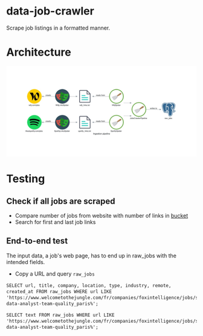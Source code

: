 # data-job-crawler

Scrape job listings in a formatted manner.

# Architecture

![crawler](diagram/ingestion_pipeline.jpg)

# Testing

## Check if all jobs are scraped
- Compare number of jobs from website with number of links in [bucket]()
- Search for first and last job links

## End-to-end test

The input data, a job's web page, has to end up in raw_jobs with the intended fields.
- Copy a URL and query `raw_jobs` 

```
SELECT url, title, company, location, type, industry, remote, created_at FROM raw_jobs WHERE url LIKE 'https://www.welcometothejungle.com/fr/companies/foxintelligence/jobs/senior-data-analyst-team-quality_paris%';
```

```
SELECT text FROM raw_jobs WHERE url LIKE 'https://www.welcometothejungle.com/fr/companies/foxintelligence/jobs/senior-data-analyst-team-quality_paris%';
```
